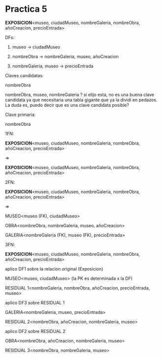 # Practica 5

**EXPOSICION**<museo, ciudadMuseo, nombreGaleria, nombreObra, añoCreacion, precioEntrada>

DFs:

1) museo → ciudadMuseo

2) nombreObra → nombreGaleria, museo, añoCreacion

3) nombreGaleria, museo → precioEntrada

Claves candidatas:

nombreObra

nombreObra, museo, nombreGaleria ? si elijo esta, no es una buena clave candidata ya que necesitaria una tabla gigante que ya la dividi en pedazos. La duda es, puedo decir que es una clave candidata posible?

Clave primaria:

nombreObra

1FN:

**EXPOSICION**<museo, ciudadMuseo, nombreGaleria, nombreObra, añoCreacion, precioEntrada>

⇒

**EXPOSICION**<museo, ciudadMuseo, nombreGaleria, nombreObra, añoCreacion, precioEntrada>

2FN:

**EXPOSICION**<museo, ciudadMuseo, nombreGaleria, nombreObra, añoCreacion, precioEntrada>

⇒

MUSEO<museo (FK), ciudadMuseo>

OBRA<nombreObra, nombreGaleria, museo, añoCreacion>

GALERIA<nombreGaleria (FK), museo (FK), precioEntrada>

3FN:

**EXPOSICION**<museo, ciudadMuseo, nombreGaleria, nombreObra, añoCreacion, precioEntrada>

aplico DF1 sobre la relacion original (Exposicion)

MUSEO<museo, ciudadMuseo> (la PK es determinada x la DF)

RESIDUAL 1<nombreGaleria, nombreObra, añoCreacion, precioEntrada, museo>

aplico DF3 sobre RESIDUAL 1

GALERIA<nombreGaleria, museo, precioEntrada>

RESIDUAL 2<nombreObra, añoCreacion, nombreGaleria, museo>

aplico DF2 sobre RESIDUAL 2

OBRA<nombreObra, añoCreacion, nombreGaleria, museo>

RESIDUAL 3<nombreObra, nombreGaleria, museo>